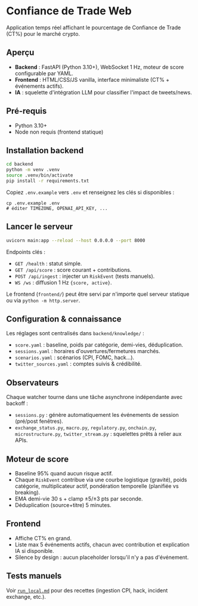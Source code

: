 # Confiance de Trade Web

Application temps réel affichant le pourcentage de Confiance de Trade (CT%) pour le marché crypto.

## Aperçu

- **Backend** : FastAPI (Python 3.10+), WebSocket 1 Hz, moteur de score configurable par YAML.
- **Frontend** : HTML/CSS/JS vanilla, interface minimaliste (CT% + événements actifs).
- **IA** : squelette d'intégration LLM pour classifier l'impact de tweets/news.

## Pré-requis

- Python 3.10+
- Node non requis (frontend statique)

## Installation backend

```bash
cd backend
python -m venv .venv
source .venv/bin/activate
pip install -r requirements.txt
```

Copiez `.env.example` vers `.env` et renseignez les clés si disponibles :

```
cp .env.example .env
# éditer TIMEZONE, OPENAI_API_KEY, ...
```

## Lancer le serveur

```bash
uvicorn main:app --reload --host 0.0.0.0 --port 8000
```

Endpoints clés :

- `GET /health` : statut simple.
- `GET /api/score` : score courant + contributions.
- `POST /api/ingest` : injecter un `RiskEvent` (tests manuels).
- `WS /ws` : diffusion 1 Hz `{score, active}`.

Le frontend (`frontend/`) peut être servi par n'importe quel serveur statique ou via `python -m http.server`.

## Configuration & connaissance

Les réglages sont centralisés dans `backend/knowledge/` :

- `score.yaml` : baseline, poids par catégorie, demi-vies, déduplication.
- `sessions.yaml` : horaires d'ouvertures/fermetures marchés.
- `scenarios.yaml` : scénarios (CPI, FOMC, hack...).
- `twitter_sources.yaml` : comptes suivis & crédibilité.

## Observateurs

Chaque watcher tourne dans une tâche asynchrone indépendante avec backoff :

- `sessions.py` : génère automatiquement les événements de session (pré/post fenêtres).
- `exchange_status.py`, `macro.py`, `regulatory.py`, `onchain.py`, `microstructure.py`, `twitter_stream.py` : squelettes prêts à relier aux APIs.

## Moteur de score

- Baseline 95% quand aucun risque actif.
- Chaque `RiskEvent` contribue via une courbe logistique (gravité), poids catégorie, multiplicateur actif, pondération temporelle (planifiée vs breaking).
- EMA demi-vie 30 s + clamp ±5/±3 pts par seconde.
- Déduplication (source+titre) 5 minutes.

## Frontend

- Affiche CT% en grand.
- Liste max 5 événements actifs, chacun avec contribution et explication IA si disponible.
- Silence by design : aucun placeholder lorsqu'il n'y a pas d'événement.

## Tests manuels

Voir [`run_local.md`](run_local.md) pour des recettes (ingestion CPI, hack, incident exchange, etc.).
